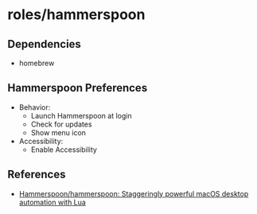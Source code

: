 # roles/hammerspoon



## Dependencies
- homebrew



## Hammerspoon Preferences
- Behavior:
  - Launch Hammerspoon at login
  - Check for updates
  - Show menu icon
- Accessibility:
  - Enable Accessibility



## References
- [Hammerspoon/hammerspoon: Staggeringly powerful macOS desktop automation with Lua](https://github.com/Hammerspoon/hammerspoon)

